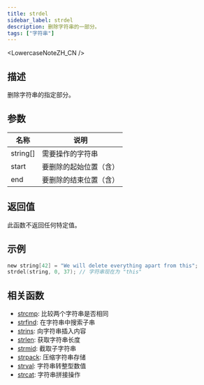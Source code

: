 ```yaml
---
title: strdel
sidebar_label: strdel
description: 删除字符串的一部分。
tags: ["字符串"]
---
```


<LowercaseNoteZH_CN />

## 描述

删除字符串的指定部分。

## 参数

| 名称     | 说明                   |
| -------- | ---------------------- |
| string[] | 需要操作的字符串       |
| start    | 要删除的起始位置（含） |
| end      | 要删除的结束位置（含） |

## 返回值

此函数不返回任何特定值。

## 示例

```c
new string[42] = "We will delete everything apart from this";
strdel(string, 0, 37); // 字符串现在为 "this"
```

## 相关函数

- [strcmp](strcmp): 比较两个字符串是否相同
- [strfind](strfind): 在字符串中搜索子串
- [strins](strins): 向字符串插入内容
- [strlen](strlen): 获取字符串长度
- [strmid](strmid): 截取子字符串
- [strpack](strpack): 压缩字符串存储
- [strval](strval): 字符串转整型数值
- [strcat](strcat): 字符串拼接操作
